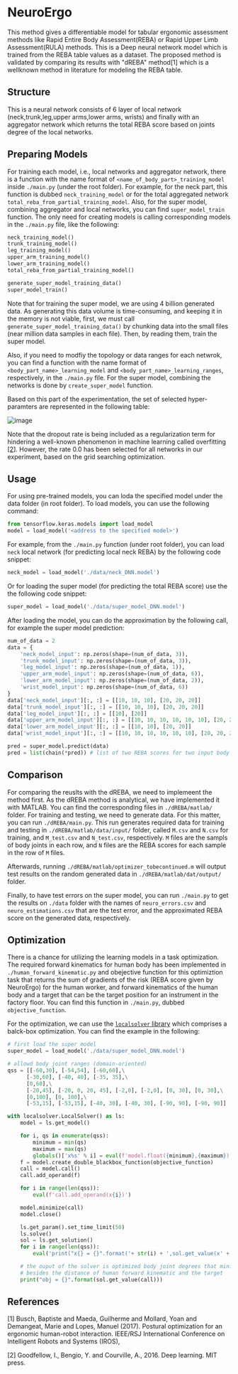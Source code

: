 # NeuroErgo

This method gives a differentiable model for tabular ergonomic assessment methods like Rapid Entire Body Assessment(REBA) or Rapid Upper Limb Assessment(RULA) methods. 
This is a Deep neural network model which is trained from the REBA table values as a dataset.
The proposed method is validated by comparing its results with "dREBA" method[1] which is a wellknown method in literature for modeling the REBA table.

## Structure
This is a neural network consists of 6 layer of local network (neck,trunk,leg,upper arms,lower arms, wrists) and finally with an aggregator network which returns the total REBA score based on joints degree of the local networks.

## Preparing Models
For training each model, i.e., local networks and aggregator network, there is a function with the name format of `<name_of_body_part>_training_model` inside `./main.py` (under the root folder). For example, for the neck part, this function is dubbed `neck_training_model` or for the total aggregated network `total_reba_from_partial_training_model`. Also, for the super model, combining aggregator and local networks, you can find `super_model_train` function. The only need for creating models is calling corresponding models in the `./main.py` file, like the following:

```Python
neck_training_model()
trunk_training_model()
leg_training_model()
upper_arm_training_model()
lower_arm_training_model()
total_reba_from_partial_training_model()

generate_super_model_training_data()
super_model_train()
```

Note that for training the super model, we are using 4 billion generated data. 
As generating this data volume is time-consuming, and keeping it in the memory is not viable,
first, we must call `generate_super_model_training_data()` by chunking data into the small files (near million data samples in each file).
Then, by reading them, train the super model. 

Also, if you need to modfiy the topology or data ranges for each netwrok, you can find a function with the name format of `<body_part_name>_learning_model` and `<body_part_name>_learning_ranges`, respectively, in the `./main.py` file. 
For the super model, combining the networks is done by `create_super_model` function.

Based on this part of the experimentation, the set of selected hyper-paramters are represented in the following table:

![image](https://user-images.githubusercontent.com/22638310/154095534-017588c5-5f93-4249-ac6b-f6d546955e1b.png)


Note that the dropout rate is being included as a regularization term for hindering a well-known phenomenon in machine learning called overfitting [[2]](#2).
However, the rate 0.0 has been selected for all networks in our experiment, based on the grid searching optimization.

## Usage
For using pre-trained models, you can loda the specified model under the data folder (in root folder). To load models, you can use the following command:

```python
from tensorflow.keras.models import load_model
model = load_model('<address to the specified model>')
```

For example, from the `./main.py` function (under root folder), you can load `neck` local network (for predicting local neck REBA) by the following code snippet:

```Python
neck_model = load_model('./data/neck_DNN.model')
```
Or for loading the super model (for predicting the total REBA score) use the the following code snippet:

```Python
super_model = load_model('./data/super_model_DNN.model')
```

After loading the model, you can do the approximation by the following call, for example the super model prediction:

```Python
num_of_data = 2
data = {
    'neck_model_input': np.zeros(shape=(num_of_data, 3)),
    'trunk_model_input': np.zeros(shape=(num_of_data, 3)),
    'leg_model_input': np.zeros(shape=(num_of_data, 1)), 
    'upper_arm_model_input': np.zeros(shape=(num_of_data, 6)), 
    'lower_arm_model_input': np.zeros(shape=(num_of_data, 2)), 
    'wrist_model_input': np.zeros(shape=(num_of_data, 6))
}
data['neck_model_input'][:, :] = [[10, 10, 10], [20, 20, 20]]
data['trunk_model_input'][:, :] = [[10, 10, 10], [20, 20, 20]]
data['leg_model_input'][:, :] = [[10], [20]]
data['upper_arm_model_input'][:, :] = [[10, 10, 10, 10, 10, 10], [20, 20, 20, 20, 20, 20]]
data['lower_arm_model_input'][:, :] = [[10, 10], [20, 20]]
data['wrist_model_input'][:, :] = [[10, 10, 10, 10, 10, 10], [20, 20, 20, 20, 20, 20]]

pred = super_model.predict(data)
pred = list(chain(*pred)) # list of two REBA scores for two input body joints 
```

## Comparison
For comparing the reuslts with the dREBA, we need to implemeent the method first. 
As the dREBA method is analytical, we have implemented it with MATLAB. 
You can find the corresponding files in `./dREBA/matlab/` folder. 
For training and testing, we need to generate data. 
For this matter, you can run `./dREBA/main.py`. 
This run generates required data for training and testing in `./dREBA/matlab/data/input/` folder, called `M.csv` and `N.csv` for training, and 
`M_test.csv` and `N_test.csv`, respectively. `M` files are the sampls of body joints in each row, and `N` files are the REBA scores for each sample in the row of `M` files.

Afterwards, running `./dREBA/matlab/optimizer_tobecontinued.m` will output test results on the random generated data in `./dREBA/matlab/dat/output/` folder. 

Finally, to have test errors on the super model, you can run `./main.py` to get the results on `./data` folder with the names of `neuro_errors.csv` and `neuro_estimations.csv` that are the test error, and the approximated REBA score on the generated data, respectively.  


## Optimization

There is a chance for utilizing the learning models in a task optimization. The required forward kinematics for human body 
has been implemented in `./human_forward_kinematic.py` and obejective function for this optimiztion task that returns the sum of gradients of the risk (REBA score given by NeuroErgo) for the human worker, and forward kinematics of the human body and a target that can be the target position for an instrument in the factory floor. You can find this function in `./main.py`, dubbed `objective_function`.

For the optimization, we can use the [`localsolver` library](https://www.localsolver.com/) which comprises a balck-box optimization. You can find the example in the following:

```Python
# first load the super model
super_model = load_model('./data/super_model_DNN.model')

# allowd body joint ranges (domain-oriented)
qss = [[-60,30], [-54,54], [-60,60],\
      [-30,60], [-40, 40], [-35, 35],\
      [0,60],\
      [-20,45], [-20, 0, 20, 45], [-2,0], [-2,0], [0, 30], [0, 30],\
      [0,100], [0, 100],\
      [-53,15], [-53,15], [-40, 30], [-40, 30], [-90, 90], [-90, 90]]

with localsolver.LocalSolver() as ls:
    model = ls.get_model()

    for i, qs in enumerate(qss):
        minimum = min(qs)
        maximum = max(qs)
        globals()['x%s' % i] = eval(f'model.float({minimum},{maximum})')
    f = model.create_double_blackbox_function(objective_function)
    call = model.call()
    call.add_operand(f)

    for i in range(len(qss)):
        eval(f'call.add_operand(x{i})')

    model.minimize(call)
    model.close()

    ls.get_param().set_time_limit(50)
    ls.solve()
    sol = ls.get_solution()
    for i in range(len(qss)):
        eval('print("x{} = {}".format('+ str(i) + ',sol.get_value(x' + str(i) +')))')

    # the ouput of the solver is optimized body joint degrees that minimized risk,
    # besides the distance of human forward kinematic and the target
    print("obj = {}".format(sol.get_value(call)))
```




## References
<a id="1">[1]</a> 
Busch, Baptiste and Maeda, Guilherme and Mollard, Yoan and Demangeat, Marie and Lopes, Manuel (2017). 
Postural optimization for an ergonomic human-robot interaction. 
IEEE/RSJ International Conference on Intelligent Robots and Systems (IROS),

<a id="2">[2]</a> 
Goodfellow, I., Bengio, Y. and Courville, A., 2016. Deep learning. MIT press.

